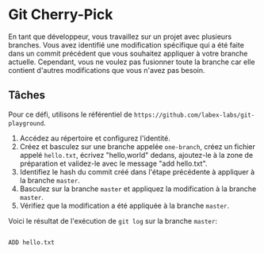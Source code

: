 # Git Cherry-Pick

En tant que développeur, vous travaillez sur un projet avec plusieurs branches. Vous avez identifié une modification spécifique qui a été faite dans un commit précédent que vous souhaitez appliquer à votre branche actuelle. Cependant, vous ne voulez pas fusionner toute la branche car elle contient d'autres modifications que vous n'avez pas besoin.

## Tâches

Pour ce défi, utilisons le référentiel de `https://github.com/labex-labs/git-playground`.

1. Accédez au répertoire et configurez l'identité.
2. Créez et basculez sur une branche appelée `one-branch`, créez un fichier appelé `hello.txt`, écrivez "hello,world" dedans, ajoutez-le à la zone de préparation et validez-le avec le message "add hello.txt".
3. Identifiez le hash du commit créé dans l'étape précédente à appliquer à la branche `master`.
4. Basculez sur la branche `master` et appliquez la modification à la branche `master`.
5. Vérifiez que la modification a été appliquée à la branche `master`.

Voici le résultat de l'exécution de `git log` sur la branche `master`:

```shell

ADD hello.txt
```

